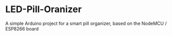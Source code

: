 #  LED-Pill-Oranizer
 A simple Arduino project for a smart pill organizer, based on the NodeMCU / ESP8266 board

